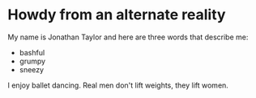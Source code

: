 # Howdy from an alternate reality

My name is Jonathan Taylor and here are three words that describe me:

- bashful
- grumpy
- sneezy

I enjoy ballet dancing. Real men don't lift weights, they lift women.
